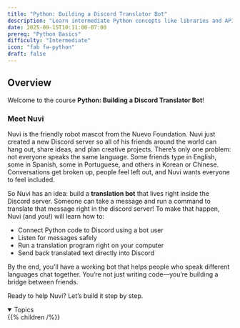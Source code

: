 ```yaml
---
title: "Python: Building a Discord Translator Bot"
description: "Learn intermediate Python concepts like libraries and APIs with Discord integration"
date: 2025-09-15T10:11:00-07:00
prereq: "Python Basics"
difficulty: "Intermediate"
icon: "fab fa-python"
draft: false
---
```


## Overview
Welcome to the course **Python: Building a Discord Translator Bot**!

### Meet Nuvi
Nuvi is the friendly robot mascot from the Nuevo Foundation. Nuvi just created a new Discord server so all of his friends around the world can hang out, share ideas, and plan creative projects. There’s only one problem: not everyone speaks the same language. Some friends type in English, some in Spanish, some in Portuguese, and others in Korean or Chinese. Conversations get broken up, people feel left out, and Nuvi wants everyone to feel included.

So Nuvi has an idea: build a **translation bot** that lives right inside the Discord server. Someone can take a message and run a command to translate that message right in the discord server! To make that happen, Nuvi (and you!) will learn how to:

- Connect Python code to Discord using a bot user
- Listen for messages safely
- Run a translation program right on your computer
- Send back translated text directly into Discord

By the end, you’ll have a working bot that helps people who speak different languages chat together. You’re not just writing code—you’re building a bridge between friends.

Ready to help Nuvi? Let’s build it step by step.

<details open>
<summary>Topics</summary>
{{% children /%}}
</details>
